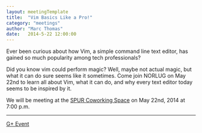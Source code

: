 ```yaml
---
layout: meetingTemplate
title:  "Vim Basics Like a Pro!"
category: "meetings"
author: "Marc Thomas"
date:   2014-5-22 12:00:00
---
```


Ever been curious about how Vim, a simple command line text editor, has gained so much popularity among tech professionals?  

Did you know vim could perform magic? Well, maybe not actual magic, but what it can do sure seems like it sometimes. Come join NORLUG on May 22nd to learn all about Vim, what it can do, and why every text editor today seems to be inspired by it.


We will be meeting at the <a href="https://www.google.com/maps/place/313+1%2F2+Division+St+S/@44.4569015,-93.1596518,17z/data=!3m1!4b1!4m2!3m1!1s0x87f653c708dab4b3:0x7826288e9b2cdb61">SPUR Coworking Space</a> on May 22nd, 2014 at 7:00 p.m.

---
<a href="https://plus.google.com/u/0/events/c97s6p34h4ebm82bmm1q7atbtg4?authkey=CJOj-JLgrsi81wE">G+ Event</a>
